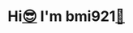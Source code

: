 <h1>
  Hi<a href="https://github.com/user-attachments/assets/74070761-a607-4a1f-929e-becf7cf30c17">😎</a>
  I'm bmi921<a href="https://lastfm-recent-tracks-production.up.railway.app/api/bmi921">🎵</a>
</h1>


